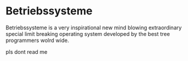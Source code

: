 # Betriebssysteme
Betriebssysteme is a very inspirational new mind blowing extraordinary special limit breaking operating system developed by the best tree programmers wolrd wide.

pls dont read me

